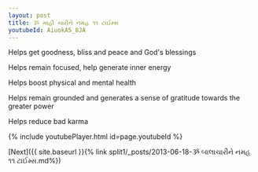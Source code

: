 ```yaml
---
layout: post
title: ૐ માહી ચારીને નમહ ૧૧ ટાઈમ્સ
youtubeId: AiuokA5_8JA
---
```

 
 
Helps get goodness, bliss and peace and God's blessings
 
Helps remain focused, help generate inner energy 
 
Helps boost physical and mental health 
 
Helps remain grounded and generates a sense of gratitude towards the greater power 
 
Helps reduce bad karma
 
 
 
 


{% include youtubePlayer.html id=page.youtubeId %}
 
[Next]({{ site.baseurl }}{% link  split1/_posts/2013-06-18-ૐ બાલાચારીને નમહ ૧૧ ટાઈમ્સ.md%})
 
